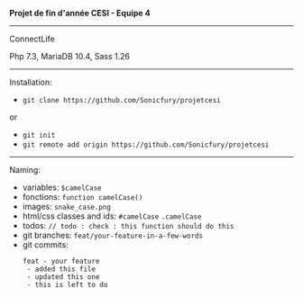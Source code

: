 **Projet de fin d'année CESI - Equipe 4** 

---
ConnectLife

Php 7.3, MariaDB 10.4, Sass 1.26

---

Installation:
* `git clone https://github.com/Sonicfury/projetcesi`

or
* `git init`
* `git remote add origin https://github.com/Sonicfury/projetcesi`

---
Naming:
* variables: `$camelCase`
* fonctions: `function camelCase()`
* images: `snake_case.png`
* html/css classes and ids: `#camelCase` `.camelCase`
* todos: `// todo : check : this function should do this`
* git branches: `feat/your-feature-in-a-few-words`
* git commits: 
    ```
    feat - your feature
     - added this file
     - updated this one
     - this is left to do
    ```
  
